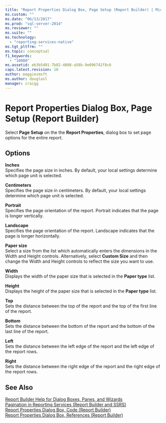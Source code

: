 ```yaml
---
title: "Report Properties Dialog Box, Page Setup (Report Builder) | Microsoft Docs"
ms.custom: ""
ms.date: "06/13/2017"
ms.prod: "sql-server-2014"
ms.reviewer: ""
ms.suite: ""
ms.technology: 
  - "reporting-services-native"
ms.tgt_pltfrm: ""
ms.topic: conceptual
f1_keywords: 
  - "10080"
ms.assetid: eb3b5d01-7b82-4808-a58b-9e096742f8c6
caps.latest.revision: 10
author: maggiesmsft
ms.author: douglasl
manager: craigg
---
```

# Report Properties Dialog Box, Page Setup (Report Builder)
  Select **Page Setup** on the the **Report Properties**, dialog box to set page options for the entire report.  
  
## Options  
 **Inches**  
 Specifies the page size in inches. By default, your local settings determine which page unit is selected.  
  
 **Centimeters**  
 Specifies the page size in centimeters. By default, your local settings determine which page unit is selected.  
  
 **Portrait**  
 Specifies the page orientation of the report. Portrait indicates that the page is longer vertically.  
  
 **Landscape**  
 Specifies the page orientation of the report. Landscape indicates that the page is longer horizontally.  
  
 **Paper size**  
 Select a size from the list which automatically enters the dimensions in the Width and Height controls. Alternatively, select **Custom Size** and then change the Width and Height controls to reflect the size you want to use.  
  
 **Width**  
 Displays the width of the paper size that is selected in the **Paper type** list.  
  
 **Height**  
 Displays the height of the paper size that is selected in the **Paper type** list.  
  
 **Top**  
 Sets the distance between the top of the report and the top of the first line of the report.  
  
 **Bottom**  
 Sets the distance between the bottom of the report and the bottom of the last line of the report.  
  
 **Left**  
 Sets the distance between the left edge of the report and the left edge of the report rows.  
  
 **Right**  
 Sets the distance between the right edge of the report and the right edge of the report rows.  
  
## See Also  
 [Report Builder Help for Dialog Boxes, Panes, and Wizards](../../2014/reporting-services/report-builder-help-for-dialog-boxes-panes-and-wizards.md)   
 [Pagination in Reporting Services &#40;Report Builder  and SSRS&#41;](report-design/pagination-in-reporting-services-report-builder-and-ssrs.md)   
 [Report Properties Dialog Box, Code &#40;Report Builder&#41;](../../2014/reporting-services/report-properties-dialog-box-code-report-builder.md)   
 [Report Properties Dialog Box, References &#40;Report Builder&#41;](../../2014/reporting-services/report-properties-dialog-box-references-report-builder.md)  
  
  
